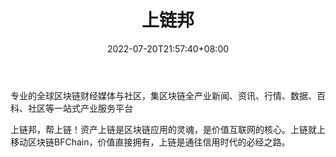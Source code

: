 ﻿---
weight: 
title: "上链邦"
description: "专业的全球区块链财经媒体与社区，集区块链全产业新闻、资讯、行情、数据、百科、社区等一站式产业服务平台"
date: 2022-07-20T21:57:40+08:00
lastmod: 2022-07-20T16:45:40+08:00
draft: false
authors: ["seven"]
featuredImage: "1658297893676.jpg"
link: "http://mp.weixin.qq.com/profile?src=3&timestamp=1658297825&ver=1&signature=Q0uj2atGa87JtJBbBkd5*hPyJ8WBrxb5WbpiDailBdX2QZZf-dZhR37Lkitb-*UbUk39dHiHmGVCVBUKHLBbCQ=="
tags: ["微信公众号","上链邦"]
categories: ["navigation"]
navigation: ["微信公众号"]
lightgallery: true
toc: true
pinned: false
recommend: false
recommend1: false
---
专业的全球区块链财经媒体与社区，集区块链全产业新闻、资讯、行情、数据、百科、社区等一站式产业服务平台

上链邦，帮上链！资产上链是区块链应用的灵魂，是价值互联网的核心。上链就上移动区块链BFChain，价值直接拥有，上链是通往信用时代的必经之路。